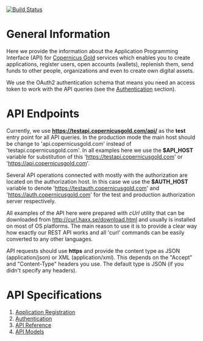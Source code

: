 [![Build Status](https://travis-ci.org/copernicusgold/api.svg?branch=master)](https://travis-ci.org/copernicusgold/api)

# General Information

Here we provide the information about the Application Programming Interface (API)
for [Copernicus Gold](https://www.copernicusgold.com) services which enables you to create applications, register users,
open accounts (wallets), replenish them, send funds to other people, organizations and even to create own
digital assets.


We use the OAuth2 authentication schema that means you need an access token to work
with the API queries (see the [Authentication](./docs/authentication.md) section).

# API Endpoints

Currently, we use **https://testapi.copernicusgold.com/api/** as the **test** entry point for all API queries. In the
production mode the main host should be change to 'api.copernicusgold.com' instead of 'testapi.copernicusgold.com'.
In all examples here we use the **$API_HOST** variable for substitution of this 'https://testapi.copernicusgold.com' or
'https://api.copernicusgold.com'.

Several API operations connected with mostly with the authorization are located on the authorization host.
In this case we use the **$AUTH_HOST** variable to denote 'https://testauth.copernicusgold.com' and 'https://auth.copernicusgold.com'
for the test and production authorization server respectively.

All examples of the API here were prepared with *cUrl* utility that can be downloaded from http://curl.haxx.se/download.html
and usually is installed on most of OS platforms. The main reason to use it is to provide a clear way how exactly our
REST API works and all 'curl' commands can be easily converted to any other languages. 

API requests should use **https** and provide the content type as JSON (application/json) or XML (application/xml). 
This depends on the "Accept" and "Content-Type" headers you use. The default type is JSON (if you didn't specify any
headers).

# API Specifications

1. [Application Registration](./docs/applications/registration.md)
2. [Authentication](./docs/authentication.md)
3. [API Reference](./docs/specification.md)
4. [API Models](./docs/models.md)
